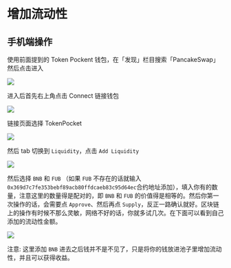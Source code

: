 # 增加流动性

## 手机端操作

使用前面提到的 Token Pockent 钱包，在「发现」栏目搜索「PancakeSwap」然后点击进入

![](/4375897584735.jpeg)

进入后首先右上角点击 Connect 链接钱包

![](/347598475897438.jpeg)

链接页面选择 TokenPocket

![](/94384983948.jpeg)

然后 tab 切换到 `Liquidity`，点击 `Add Liquidity`

![](/3389457893758435.jpeg)

然后选择 `BNB` 和 `FUB` （如果 `FUB` 不存在的话就输入`0x369d7c7fe353bebf89acb80ffdcaeb83c95d64ec`合约地址添加），填入你有的数量，注意这里的数量得是配对的，即 `BNB` 和 `FUB` 的价值得是相等的。然后你第一次操作的话，会需要点 `Approve`、然后再点 `Supply`，反正一路确认就好。区块链上的操作有时候不那么灵敏，网络不好的话，你就多试几次。在下面可以看到自己添加的流动性金额。

![](/add-liquidity.png)

注意: 这里添加 `BNB` 进去之后钱并不是不见了，只是将你的钱放进池子里增加流动性，并且可以获得收益。
